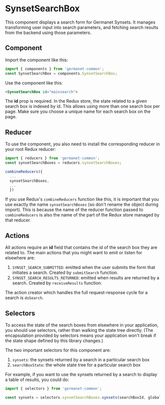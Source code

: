 
# SynsetSearchBox

This component displays a search form for Germanet Synsets.  It
manages transforming user input into search parameters, and fetching
search results from the backend using those parameters.

## Component

Import the component like this:
```javascript
import { components } from 'germanet-common';
const SynsetSearchBox = components.SynsetSearchBox;
```

Use the component like this:
```html
<SynsetSearchBox id="mainsearch">
```
The **id** prop is required.  In the Redux store, the state related to a given
search box is indexed by id.  This allows using more than one search
box per page.  Make sure you choose a unique name for each search box
on the page.

## Reducer

To use the component, you also need to install the corresponding
reducer in your root Redux reducer: 
```javascript
import { reducers } from 'germanet-common';
const synsetSearchBoxes = reducers.synsetSearchBoxes;

combineReducers({
  ...
  synsetSearchBoxes,
  ...
  })
```
If you use Redux's `combineReducers` function like this, it is
important that you use exactly the name `synsetSearchBoxes` (so don't
rename the object during import).  This is because the name of the
reducer function passed to `combineReducers` is also the name of the
part of the Redux store managed by that reducer.

## Actions

All actions require an **id** field that contains the id of the search
box they are related to.  The main actions that you might want to emit
or listen for elsewhere are:

 1) `SYNSET_SEARCH_SUBMITTED`: emitted when the user submits the form
 that initiates a search. Created by `submitSearch` function.
 1) `SYNSET_SEARCH_RESULTS_RETURNED`: emitted when results are
 returned by a search. Created by `receiveResults` function. 
 
The action creator which handles the full request-response cycle for a
search is `doSearch`.

## Selectors
  
To access the state of the search boxes from elsewhere in your
application, you should use selectors, rather than walking the state
tree directly.  (The encapsulation provided by selectors means your
application won't break if the state shape defined by this library
changes.)

The two important selectors for this component are:

 1) `synsets`: the synsets returned by a search in a particular search box
 1) `searchBoxState`: the whole state tree for a particular search box

For example, if you want to use the synsets returned by a search to
display a table of results, you could do:

```javascript
import { selectors } from 'germanet-common';

const synsets = selectors.synsetSearchBoxes.synsets(searchBoxId, globalState);
```

